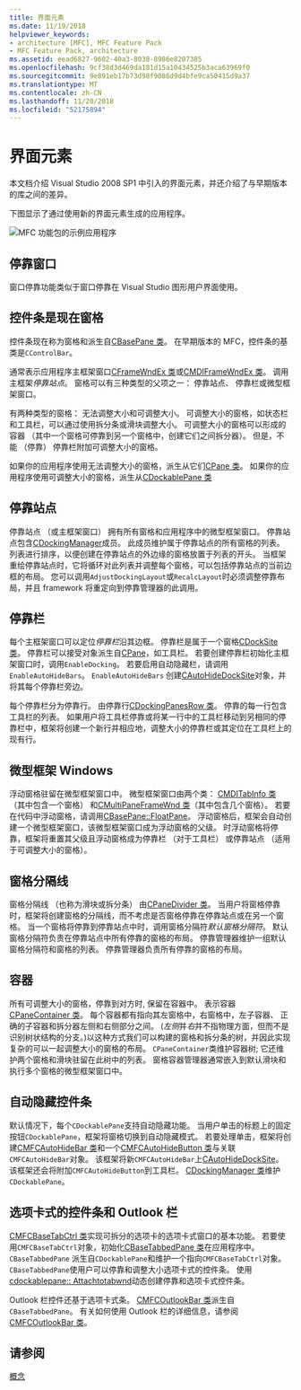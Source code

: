 ```yaml
---
title: 界面元素
ms.date: 11/19/2018
helpviewer_keywords:
- architecture [MFC], MFC Feature Pack
- MFC Feature Pack, architecture
ms.assetid: eead6827-9602-40a3-8038-8986e8207385
ms.openlocfilehash: 9cf38d3d469da181d15a10434525b3aca63969f0
ms.sourcegitcommit: 9e891eb17b73d98f9086d9d4bfe9ca50415d9a37
ms.translationtype: MT
ms.contentlocale: zh-CN
ms.lasthandoff: 11/20/2018
ms.locfileid: "52175894"
---
```

# <a name="interface-elements"></a>界面元素

本文档介绍 Visual Studio 2008 SP1 中引入的界面元素，并还介绍了与早期版本的库之间的差异。

下图显示了通过使用新的界面元素生成的应用程序。

![MFC 功能包的示例应用程序](../mfc/media/mfc_featurepack.png "MFC 功能包的示例应用程序")

## <a name="window-docking"></a>停靠窗口

窗口停靠功能类似于窗口停靠在 Visual Studio 图形用户界面使用。

## <a name="control-bars-are-now-panes"></a>控件条是现在窗格

控件条现在称为窗格和派生自[CBasePane 类](../mfc/reference/cbasepane-class.md)。 在早期版本的 MFC，控件条的基类是`CControlBar`。

通常表示应用程序主框架窗口[CFrameWndEx 类](../mfc/reference/cframewndex-class.md)或[CMDIFrameWndEx 类](../mfc/reference/cmdiframewndex-class.md)。 调用主框架*停靠站点*。 窗格可以有三种类型的父项之一： 停靠站点、 停靠栏或微型框架窗口。

有两种类型的窗格： 无法调整大小和可调整大小。 可调整大小的窗格，如状态栏和工具栏，可以通过使用拆分条或滑块调整大小。 可调整大小的窗格可以形成的容器 （其中一个窗格可停靠到另一个窗格中，创建它们之间拆分器）。 但是，不能 （停靠） 停靠栏附加可调整大小的窗格。

如果你的应用程序使用无法调整大小的窗格，派生从它们[CPane 类](../mfc/reference/cpane-class.md)。  如果你的应用程序使用可调整大小的窗格，派生从[CDockablePane 类](../mfc/reference/cdockablepane-class.md)

## <a name="dock-site"></a>停靠站点

停靠站点 （或主框架窗口） 拥有所有窗格和应用程序中的微型框架窗口。 停靠站点包含[CDockingManager](../mfc/reference/cdockingmanager-class.md)成员。 此成员维护属于停靠站点的所有窗格的列表。 列表进行排序，以便创建在停靠站点的外边缘的窗格放置于列表的开头。 当框架重绘停靠站点时，它将循环对此列表并调整每个窗格，可以包括停靠站点的当前边框的布局。 您可以调用`AdjustDockingLayout`或`RecalcLayout`时必须调整停靠布局，并且 framework 将重定向到停靠管理器的此调用。

## <a name="dock-bars"></a>停靠栏

每个主框架窗口可以定位*停靠栏*沿其边框。 停靠栏是属于一个窗格[CDockSite 类](../mfc/reference/cdocksite-class.md)。 停靠栏可以接受对象派生自[CPane](../mfc/reference/cpane-class.md)，如工具栏。 若要创建停靠栏初始化主框架窗口时，调用`EnableDocking`。 若要启用自动隐藏栏，请调用`EnableAutoHideBars`。 `EnableAutoHideBars` 创建[CAutoHideDockSite](../mfc/reference/cautohidedocksite-class.md)对象，并将其每个停靠栏旁边。

每个停靠栏分为停靠行。 由停靠行[CDockingPanesRow 类](../mfc/reference/cdockingpanesrow-class.md)。 停靠的每一行包含工具栏的列表。 如果用户将工具栏停靠或将某一行中的工具栏移动到另相同的停靠栏中，框架将创建一个新行并相应地，调整大小的停靠栏或其定位在工具栏上的现有行。

## <a name="mini-frame-windows"></a>微型框架 Windows

浮动窗格驻留在微型框架窗口中。 微型框架窗口由两个类： [CMDITabInfo 类](../mfc/reference/cmditabinfo-class.md)（其中包含一个窗格） 和[CMultiPaneFrameWnd 类](../mfc/reference/cmultipaneframewnd-class.md)（其中包含几个窗格）。 若要在代码中浮动窗格，请调用[CBasePane::FloatPane](../mfc/reference/cbasepane-class.md#floatpane)。 浮动窗格后，框架会自动创建一个微型框架窗口，该微型框架窗口成为浮动窗格的父级。 时浮动窗格将停靠，框架将重置其父级且浮动窗格成为停靠栏 （对于工具栏） 或停靠站点 （适用于可调整大小的窗格）。

## <a name="pane-dividers"></a>窗格分隔线

窗格分隔线 （也称为滑块或拆分条） 由[CPaneDivider 类](../mfc/reference/cpanedivider-class.md)。 当用户将窗格停靠时，框架将创建窗格的分隔线，而不考虑是否窗格停靠在停靠站点或在另一个窗格。 当一个窗格将停靠到停靠站点中时，调用窗格分隔符*默认窗格分隔符*。 默认窗格分隔符负责在停靠站点中所有停靠的窗格的布局。 停靠管理器维护一组默认窗格分隔符和窗格的列表。 停靠管理器负责所有停靠的窗格的布局。

## <a name="containers"></a>容器

所有可调整大小的窗格，停靠到对方时, 保留在容器中。 表示容器[CPaneContainer 类](../mfc/reference/cpanecontainer-class.md)。 每个容器都有指向其左窗格中，右窗格中，左子容器、 正确的子容器和拆分器左侧和右侧部分之间。 (*左侧*并*右*并不指物理方面，但而不是识别树状结构的分支。)以这种方式我们可以构建的窗格和拆分条的树，并因此实现复杂的可以一起调整大小的窗格的布局。 `CPaneContainer`类维护容器树; 它还维护两个窗格和滑块驻留在此树中的列表。 窗格容器管理器通常嵌入到默认滑块和执行多个窗格的微型框架窗口中。

## <a name="auto-hide-control-bars"></a>自动隐藏控件条

默认情况下，每个`CDockablePane`支持自动隐藏功能。 当用户单击的标题上的固定按钮`CDockablePane`，框架将窗格切换到自动隐藏模式。 若要处理单击，框架将创建[CMFCAutoHideBar 类](../mfc/reference/cmfcautohidebar-class.md)和一个[CMFCAutoHideButton 类](../mfc/reference/cmfcautohidebutton-class.md)与关联`CMFCAutoHideBar`对象。 该框架将新`CMFCAutoHideBar`上[CAutoHideDockSite](../mfc/reference/cautohidedocksite-class.md)。 该框架还会将附加`CMFCAutoHideButton`到工具栏。 [CDockingManager 类](../mfc/reference/cdockingmanager-class.md)维护`CDockablePane`。

## <a name="tabbed-control-bars-and-outlook-bars"></a>选项卡式的控件条和 Outlook 栏

[CMFCBaseTabCtrl 类](../mfc/reference/cmfcbasetabctrl-class.md)实现可拆分的选项卡的选项卡式窗口的基本功能。 若要使用`CMFCBaseTabCtrl`对象，初始化[CBaseTabbedPane 类](../mfc/reference/cbasetabbedpane-class.md)在应用程序中。 `CBaseTabbedPane` 派生自`CDockablePane`和维护一个指向`CMFCBaseTabCtrl`对象。 `CBaseTabbedPane`使用户可以停靠和调整大小选项卡式的控件条。 使用[cdockablepane:: Attachtotabwnd](../mfc/reference/cdockablepane-class.md#attachtotabwnd)动态创建停靠和选项卡式控件条。

Outlook 栏控件还基于选项卡式条。 [CMFCOutlookBar 类](../mfc/reference/cmfcoutlookbar-class.md)派生自`CBaseTabbedPane`。 有关如何使用 Outlook 栏的详细信息，请参阅[CMFCOutlookBar 类](../mfc/reference/cmfcoutlookbar-class.md)。

## <a name="see-also"></a>请参阅

[概念](../mfc/mfc-concepts.md)

